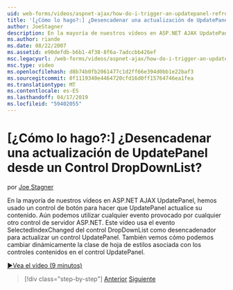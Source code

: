 ```yaml
---
uid: web-forms/videos/aspnet-ajax/how-do-i-trigger-an-updatepanel-refresh-from-a-dropdownlist-control
title: '[¿Cómo lo hago?:] ¿Desencadenar una actualización de UpdatePanel desde un Control DropDownList? | Microsoft Docs'
author: JoeStagner
description: En la mayoría de nuestros vídeos en ASP.NET AJAX UpdatePanel, hemos usado un control de botón para hacer que UpdatePanel actualice su contenido. Aún podemos utilizar cualquier evento...
ms.author: riande
ms.date: 08/22/2007
ms.assetid: e90defdb-b6b1-4f38-8f6a-7adccbb426ef
msc.legacyurl: /web-forms/videos/aspnet-ajax/how-do-i-trigger-an-updatepanel-refresh-from-a-dropdownlist-control
msc.type: video
ms.openlocfilehash: d8b74b0fb2061477c1d2ff66e394d0bb1e22baf3
ms.sourcegitcommit: 0f1119340e4464720cfd16d0ff15764746ea1fea
ms.translationtype: MT
ms.contentlocale: es-ES
ms.lasthandoff: 04/17/2019
ms.locfileid: "59402055"
---
```

# <a name="how-do-i-trigger-an-updatepanel-refresh-from-a-dropdownlist-control"></a>[¿Cómo lo hago?:] ¿Desencadenar una actualización de UpdatePanel desde un Control DropDownList?

por [Joe Stagner](https://github.com/JoeStagner)

En la mayoría de nuestros vídeos en ASP.NET AJAX UpdatePanel, hemos usado un control de botón para hacer que UpdatePanel actualice su contenido. Aún podemos utilizar cualquier evento provocado por cualquier otro control de servidor ASP.NET. Este vídeo usa el evento SelectedIndexChanged del control DropDownList como desencadenador para actualizar un control UpdatePanel. También vemos cómo podemos cambiar dinámicamente la clase de hoja de estilos asociada con los controles contenidos en el control UpdatePanel.

[&#9654;Vea el vídeo (9 minutos)](https://channel9.msdn.com/Blogs/ASP-NET-Site-Videos/how-do-i-trigger-an-updatepanel-refresh-from-a-dropdownlist-control)

> [!div class="step-by-step"]
> [Anterior](how-do-i-implement-the-persistent-communications-pattern-using-web-services.md)
> [Siguiente](how-do-i-create-an-aspnet-ajax-extender-from-scratch.md)
